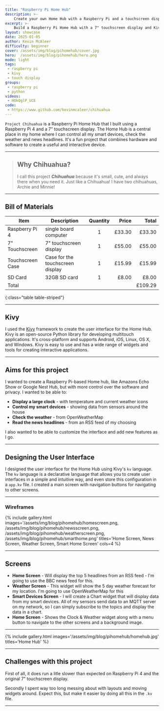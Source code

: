 ```yaml
---
title: "Raspberry Pi Home Hub"
description: >-
    Create your own Home Hub with a Raspberry Pi and a touchscreen display, and Kivy
excerpt: >-
    Build a Raspberry Pi Home Hub with a 7" touchscreen display and Kivy
layout: showcase
date: 2025-01-05
author: Kevin McAleer
difficulty: beginner
cover: /assets/img/blog/pihomehub/cover.jpg
hero:  /assets/img/blog/pihomehub/hero.png
mode: light
tags:
 - raspberry pi
 - kivy
 - touch display
groups:
 - raspberry pi
 - python
videos:
 - HOkQglP_UCE
code:
 - https://www.github.com/kevinmcaleer/chihuahua
---
```


`Project Chihuahua` is a Raspberry Pi Home Hub that I built using a Raspberry Pi 4 and a 7" touchscreen display. The Home Hub is a central place in my home where I can control all my smart devices, check the weather and news headlines. It's a fun project that combines hardware and software to create a useful and interactive device.

---

> ## Why Chihuahua?
>
> I call this project ***Chihuahua*** because it's small, cute, and always there when you need it. Just like a Chihuahua!
> I have two chihuahuas, Archie and Minnie!

---

## Bill of Materials

Item             | Description                      | Quantity |  Price |   Total
-----------------|----------------------------------|:--------:|-------:|-------:
Raspberry Pi 4   | single board computer            |    1     | £33.30 |  £33.30
7" Touchscreen   | 7" touchscreen display           |    1     | £55.00 |  £55.00
Touchscreen Case | Case for the touchscreen display |    1     | £15.99 |  £15.99
SD Card          | 32GB SD card                     |    1     |  £8.00 |   £8.00
Total            |                                  |          |        | £109.29
{:class="table table-striped"}

---

## Kivy

I used the [Kivy](https://kivy.org) framework to create the user interface for the Home Hub. Kivy is an open-source Python library for developing multitouch applications. It's cross-platform and supports Android, iOS, Linux, OS X, and Windows. Kivy is easy to use and has a wide range of widgets and tools for creating interactive applications.

---

## Aims for this project

I wanted to create a Raspberry Pi-based Home hub, like Amazons Echo Show or Google Nest Hub, but with more control over the software and privacy. I wanted to be able to:

- **Display a large clock** - with temperature and current weather icons
- **Control my smart devices** - showing data from sensors around the house
- **Check the weather** - from OpenWeatherMap
- **Read the news headlines** - from an RSS feed of my choosing

 I also wanted to be able to customize the interface and add new features as I go.

---

## Designing the User Interface

I designed the user interface for the Home Hub using Kivy's `kv` language. The `kv` language is a declarative language that allows you to create user interfaces in a simple and intuitive way, and even store this configuration in a `app.kv` file. I created a main screen with navigation buttons for navigating to other screens.

---

### Wireframes

{% include gallery.html images='/assets/img/blog/pihomehub/homescreen.png, /assets/img/blog/pihomehub/newsscreen.png, /assets/img/blog/pihomehub/weatherscreen.png, /assets/img/blog/pihomehub/smarthome.png' titles='Home Screen, News Screen, Weather Screen, Smart Home Screen' cols=4 %}

---

## Screens

- **Home Screen** - Will display the top 5 headlines from an RSS feed - I'm going to use the BBC news feed for this.
- **Weather Screen** - This widget will show the 5 day weather forecast for my location. I'm going to use OpenWeatherMap for this
- **Smart Devices Screen** - I will create a Chart widget that will display data from my smart devices. All of my sensors send data to an MQTT server on my network, so I can simply subscribe to the topics and display the data in a chart.
- **Home Screen** - Shows the Clock & Weather widget along with a menu button to navigate to the other screens and a background image.

---

{% include gallery.html images='/assets/img/blog/pihomehub/homehub.jpg' titles='Home Hub' %}

---

## Challenges with this project

First of all, it does run a litle slower than expected on Raspberry Pi 4 and the original 7" touchscreen display. 

Secondly I spent way too long messing about with layouts and moving widgets around. Expect this, but make it easier by doing all this in the `.kv` file.

---

